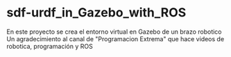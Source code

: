 # sdf-urdf_in_Gazebo_with_ROS 
En este proyecto se crea el entorno virtual en Gazebo de un brazo robotico 
Un agradecimiento al canal de "Programacion Extrema" que hace videos de robotica, programación y ROS
